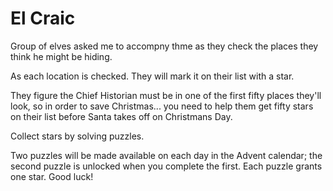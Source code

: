 # El Craic 

Group of elves asked me to accompny thme as they check the places they think he might be hiding.

As each location is checked. They will mark it on their list with a star.

They figure the Chief Historian must be in one of the first fifty places they'll look, so in order to save Christmas...
you need to help them get fifty stars on their list before Santa takes off on Christmans Day.

Collect stars by solving puzzles.

Two puzzles will be made available on each day in the Advent calendar; the second puzzle is unlocked when you complete the first. Each puzzle grants one star. Good luck!
